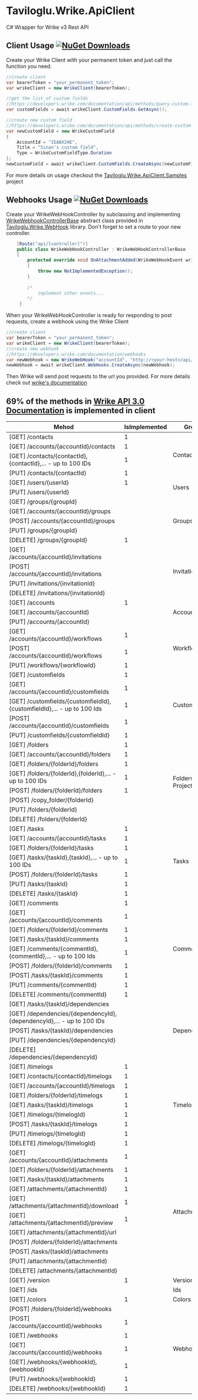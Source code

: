 # Taviloglu.Wrike.ApiClient
C# Wrapper for Wrike v3 Rest API

## Client Usage [![NuGet Downloads](https://img.shields.io/nuget/dt/Taviloglu.Wrike.ApiClient.svg)](https://www.nuget.org/packages/Taviloglu.Wrike.ApiClient/)
Create your Wrike Client with your permanent token and just call the function you need.
```csharp
//create client
var bearerToken = "your_permanent_token";
var wrikeClient = new WrikeClient(bearerToken);

//get the list of custom fields
//https://developers.wrike.com/documentation/api/methods/query-custom-fields
var customFields = await wrikeClient.CustomFields.GetAsync();

//create new custom field
//https://developers.wrike.com/documentation/api/methods/create-custom-field
var newCustomField = new WrikeCustomField
{
    AccountId = "IEABX2HE",
    Title = "Sinan's custom field",
    Type = WrikeCustomFieldType.Duration
};
newCustomField = await wrikeClient.CustomFields.CreateAsync(newCustomField);
```
For more details on usage checkout the [Taviloglu.Wrike.ApiClient.Samples](Taviloglu.Wrike.ApiClient.Samples) project

## Webhooks Usage [![NuGet Downloads](https://img.shields.io/nuget/dt/Taviloglu.Wrike.WebHook.svg)](https://www.nuget.org/packages/Taviloglu.Wrike.WebHook/)
Create your WrikeWebHookController by subclassing and implementing [WrikeWebhookControllerBase](Taviloglu.Wrike.WebHook/Controllers/WrikeWebHookControllerBase.cs) abstract class provided in [Taviloglu.Wrike.WebHook](Taviloglu.Wrike.WebHook) library. Don't forget to set a route to your new controller. 

```csharp
    [Route("api/[controller]")]
    public class WrikeWebHookController : WrikeWebHookControllerBase
    {
        protected override void OnAttachmentAdded(WrikeWebHookEvent wrikeWebHookEvent)
        {
            throw new NotImplementedException();
        }
        
        /*
            implement other events...
        */
     }
```
When your WrikeWebHookController is ready for responding to post requests, create a webhook using the Wrike Client
```csharp
//create client
var bearerToken = "your_permanent_token";
var wrikeClient = new WrikeClient(bearerToken);
//create new webhook
//https://developers.wrike.com/documentation/webhooks
var newWebhook = new WrikeWebHook("accountId", "http://<your-host>/api/wrikewebhook");
newWebhook = await wrikeClient.WebHooks.CreateAsync(newWebhook);
```
Then Wrike will send post requests to the url you provided. For more details check out [wrike's documentation](https://developers.wrike.com/documentation/webhooks)

## 69% of the methods in [Wrike API 3.0 Documentation](https://developers.wrike.com/documentation/api/overview) is implemented in client

<table>
<thead><tr class="tableizer-firstrow"><th>Mehod</th><th>IsImplemented</th><th>Group</th></tr></thead>
<tbody>
<tr><td>[GET] /contacts</td><td>1</td><td rowspan="4">Contacts</td></tr>
<tr><td>[GET] /accounts/{accountId}/contacts</td><td>1</td></tr>
<tr><td>[GET] /contacts/{contactId},{contactId},... - up to 100 IDs</td><td>1</td></tr>
<tr><td>[PUT] /contacts/{contactId}</td><td>1</td></tr>
 
 <tr><td>[GET] /users/{userId}</td><td>1</td><td rowspan="2">Users</td></tr>
 <tr><td>[PUT] /users/{userId}</td><td>&nbsp;</td></tr>
 <tr><td>[GET] /groups/{groupId}</td><td>&nbsp;</td><td rowspan="5">Groups</td></tr>
 <tr><td>[GET] /accounts/{accountId}/groups</td><td>&nbsp;</td></tr>
 <tr><td>[POST] /accounts/{accountId}/groups</td><td>&nbsp;</td></tr>
 <tr><td>[PUT] /groups/{groupId}</td><td>&nbsp;</td></tr>
 <tr><td>[DELETE] /groups/{groupId}</td><td>1</td></tr>
 
 <tr><td>[GET] /accounts/{accountId}/invitations</td><td>&nbsp;</td><td rowspan="4">Invitations</td></tr>
 <tr><td>[POST] /accounts/{accountId}/invitations</td><td>&nbsp;</td></tr>
 <tr><td>[PUT] /invitations/{invitationId}</td><td>&nbsp;</td></tr>
 <tr><td>[DELETE] /invitations/{invitationId}</td><td>&nbsp;</td></tr>
 
 <tr><td>[GET] /accounts</td><td>1</td><td rowspan="3">Accounts</td></tr>
 <tr><td>[GET] /accounts/{accountId}</td><td>&nbsp;</td></tr>
 <tr><td>[PUT] /accounts/{accountId}</td><td>&nbsp;</td></tr>
 
 <tr><td>[GET] /accounts/{accountId}/workflows</td><td>1</td><td rowspan="3">Workflows</td></tr>
 <tr><td>[POST] /accounts/{accountId}/workflows</td><td>1</td></tr>
 <tr><td>[PUT] /workflows/{workflowId}</td><td>1</td></tr>
 
 <tr><td>[GET] /customfields</td><td>1</td><td rowspan="5">Custom Fields</td></tr>
 <tr><td>[GET] /accounts/{accountId}/customfields</td><td>1</td></tr>
 <tr><td>[GET] /customfields/{customfieldId},{customfieldId},... - up to 100 Ids</td><td>1</td></tr>
 <tr><td>[POST] /accounts/{accountId}/customfields</td><td>1</td></tr>
 <tr><td>[PUT] /customfields/{customfieldId}</td><td>1</td></tr>
 
 <tr><td>[GET] /folders</td><td>1</td><td rowspan="8">Folders & Projects</td></tr>
 <tr><td>[GET] /accounts/{accountId}/folders</td><td>1</td></tr>
 <tr><td>[GET] /folders/{folderId}/folders</td><td>1</td></tr>
 <tr><td>[GET] /folders/{folderId},{folderId},... - up to 100 IDs</td><td>1</td></tr>
 <tr><td>[POST] /folders/{folderId}/folders</td><td>1</td></tr>
 <tr><td>[POST] /copy_folder/{folderId}</td><td>&nbsp;</td></tr>
 <tr><td>[PUT] /folders/{folderId}</td><td>&nbsp;</td></tr>
 <tr><td>[DELETE] /folders/{folderId}</td><td>&nbsp;</td></tr>
 
 <tr><td>[GET] /tasks</td><td>1</td><td rowspan="7">Tasks</td></tr>
 <tr><td>[GET] /accounts/{accountId}/tasks</td><td>1</td></tr>
 <tr><td>[GET] /folders/{folderId}/tasks</td><td>1</td></tr>
 <tr><td>[GET] /tasks/{taskId},{taskId},... - up to 100 IDs</td><td>1</td></tr>
 <tr><td>[POST] /folders/{folderId}/tasks</td><td>1</td></tr>
 <tr><td>[PUT] /tasks/{taskId}</td><td>1</td></tr>
 <tr><td>[DELETE] /tasks/{taskId}</td><td>1</td></tr>
 
 <tr><td>[GET] /comments</td><td>1</td><td rowspan="9">Comments</td></tr>
 <tr><td>[GET] /accounts/{accountId}/comments</td><td>1</td></tr>
 <tr><td>[GET] /folders/{folderId}/comments</td><td>1</td></tr>
 <tr><td>[GET] /tasks/{taskId}/comments</td><td>1</td></tr>
 <tr><td>[GET] /comments/{commentId},{commentId},... - up to 100 Ids</td><td>1</td></tr>
 <tr><td>[POST] /folders/{folderId}/comments</td><td>1</td></tr>
 <tr><td>[POST] /tasks/{taskId}/comments</td><td>1</td></tr>
 <tr><td>[PUT] /comments/{commentId}</td><td>1</td></tr>
 <tr><td>[DELETE] /comments/{commentId}</td><td>1</td></tr>
 
 <tr><td>[GET] /tasks/{taskId}/dependencies</td><td>&nbsp;</td><td rowspan="5">Dependencies</td></tr>
 <tr><td>[GET] /dependencies/{dependencyId},{dependencyId},... - up to 100 IDs</td><td>&nbsp;</td></tr>
 <tr><td>[POST] /tasks/{taskId}/dependencies</td><td>&nbsp;</td></tr>
 <tr><td>[PUT] /dependencies/{dependencyId}</td><td>&nbsp;</td></tr>
 <tr><td>[DELETE] /dependencies/{dependencyId}</td><td>&nbsp;</td></tr>
 
 <tr><td>[GET] /timelogs</td><td>1</td><td rowspan="9">Timelogs</td></tr>
 <tr><td>[GET] /contacts/{contactId}/timelogs</td><td>1</td></tr>
 <tr><td>[GET] /accounts/{accountId}/timelogs</td><td>1</td></tr>
 <tr><td>[GET] /folders/{folderId}/timelogs</td><td>1</td></tr>
 <tr><td>[GET] /tasks/{taskId}/timelogs</td><td>1</td></tr>
 <tr><td>[GET] /timelogs/{timelogId}</td><td>1</td></tr>
 <tr><td>[POST] /tasks/{taskId}/timelogs</td><td>1</td></tr>
 <tr><td>[PUT] /timelogs/{timelogId}</td><td>1</td></tr>
 <tr><td>[DELETE] /timelogs/{timelogId}</td><td>1</td></tr>
 
 <tr><td>[GET] /accounts/{accountId}/attachments</td><td>1</td><td rowspan="11">Attachments</td></tr>
 <tr><td>[GET] /folders/{folderId}/attachments </td><td>1</td></tr>
 <tr><td>[GET] /tasks/{taskId}/attachments</td><td>1</td></tr>
 <tr><td>[GET] /attachments/{attachmentId}</td><td>1</td></tr>
 <tr><td>[GET] /attachments/{attachmentId}/download</td><td>1</td></tr>
 <tr><td>[GET] /attachments/{attachmentId}/preview </td><td>1</td></tr>
 <tr><td>[GET] /attachments/{attachmentId}/url</td><td>&nbsp;</td></tr>
 <tr><td>[POST] /folders/{folderId}/attachments</td><td>&nbsp;</td></tr>
 <tr><td>[POST] /tasks/{taskId}/attachments</td><td>&nbsp;</td></tr>
 <tr><td>[PUT] /attachments/{attachmentId}</td><td>&nbsp;</td></tr>
 <tr><td>[DELETE] /attachments/{attachmentId}</td><td>&nbsp;</td></tr>
 
 <tr><td>[GET] /version</td><td>1</td><td>Version</td></tr>
 
 <tr><td>[GET] /ids</td><td>&nbsp;</td><td>Ids</td></tr>
 
 <tr><td>[GET] /colors</td><td>1</td><td>Colors</td></tr>
 
 <tr><td>[POST] /folders/{folderId}/webhooks</td><td>&nbsp;</td><td rowspan="7">Webhooks</td></tr>
 <tr><td>[POST] /accounts/{accountId}/webhooks</td><td>1</td></tr>
 <tr><td>[GET] /webhooks</td><td>1</td></tr>
 <tr><td>[GET] /accounts/{accountId}/webhooks</td><td>1</td></tr>
 <tr><td>[GET] /webhooks/{webhookId},{webhookId}</td><td>1</td></tr>
 <tr><td>[PUT] /webhooks/{webhookId}</td><td>1</td></tr>
 <tr><td>[DELETE] /webhooks/{webhookId}</td><td>1</td></tr>
</tbody>
</table>
